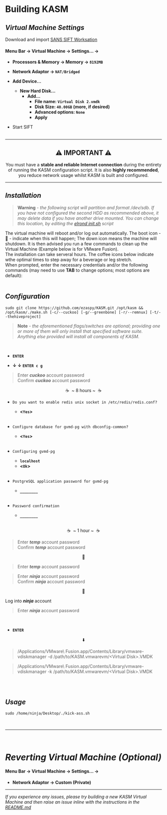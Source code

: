 # Building KASM

## _Virtual Machine Settings_
Download and import [SANS SIFT Worksation](https://www.sans.org/tools/sift-workstation/)<br>

#### **Menu Bar -> Virtual Machine -> Settings... ->**<br>

- **Processors &amp; Memory -> Memory -> `8192MB`**<br>

- **Network Adaptor -> `NAT/Bridged`**<br>
- **Add Device...**
  - **New Hard Disk...**
    - **Add...**
      - **File name: `Virtual Disk 2.vmdk`**
      - **Disk Size: `40.00GB` (more, if desired)**
      - **Advanced options: `None`**
      - **Apply**
- Start SIFT<br><br>

---
<h2 align="center">⚠️ IMPORTANT ⚠️</h2>
<p align="center">You must have a <b>stable and reliable Internet connection</b> during the entirety of running the KASM configuration script. It is also <b>highly recommended</b>, you reduce network usage whilst KASM is built and configured.</p>

---
## _Installation_
> __Warning__ - _the following script will partition and format /dev/sdb. If you have not configured the second HDD as recommended above, it may delete data if you have another drive mounted. You can change this location, by editing the [elrond init.sh](https://github.com/ezaspy/elrond/blob/main/elrond/tools/config/scripts/init.sh) script_<br>

The virtual machine will reboot and/or log out automatically. The boot icon - 🥾 - indicate when this will happen; The down icon means the machine will shutdown. It is then advised you run a few commands to clean up the Virtual Machine (Example below is for VMware Fusion).<br>
The installation can take serveral hours. The coffee icons below indicate wthe optimal times to step away for a beverage or leg stretch.<br>When prompted, enter the necessary credentials and/or the following commands (may need to use **TAB** to change options; most options are default):<br><br>

## _Configuration_

`sudo git clone https://github.com/ezaspy/KASM.git /opt/kasm && /opt/kasm/./make.sh [-c/--cuckoo] [-g/--greenbone] [-r/--remnux] [-t/--thehiveproject]`<br>
> __Note__ - _the aforementioned flags/switches are optional; providing one or more of them will only install that specified software suite. Anything else provided will install all components of KASM._

<br>

 - **`ENTER`**<br>

 - **&darr; &darr; `ENTER c g`**<br>

> Enter **_cuckoo_** account password<br>
> Confirm **_cuckoo_** account password<br>

<p align="center">&nbsp;☕&nbsp;&nbsp;~ 8 hours ~&nbsp;&nbsp;☕&nbsp;</p>

 - `Do you want to enable redis unix socket in /etc/redis/redis.conf?`<br>
   - **&lt;`Yes`&gt;**<br><br>
 - `Configure database for gvmd-pg with dbconfig-common?`<br>
   - **&lt;`Yes`&gt;**<br><br>
 - `Configuring gvmd-pg`<br>
   - **`localhost`**<br>
   - **&lt;`Ok`&gt;**<br><br>

 - `PostgreSQL application password for gvmd-pg`<br>
   - **`________`**<br><br>

 - `Password confirmation`<br>
   - **`________`**<br><br>
<p align="center">&nbsp;☕&nbsp;&nbsp;~ 1 hour ~&nbsp;&nbsp;☕&nbsp;</p>

> Enter **_temp_** account password<br>
> Confirm **_temp_** account password<br>
<p align="center">🥾</p>

> Enter **_temp_** account password<br>

> Enter **_ninja_** account password<br>
> Confirm **_ninja_** account password<br>
<p align="center">🥾</p>

Log into **_ninja_** account<br>

> Enter **_ninja_** account password<br>

<br>

 - **`ENTER`**

<p align="center">⬇️</p>

> /Applications/VMware\ Fusion.app/Contents/Library/vmware-vdiskmanager -d /path/to/KASM.vmwarevm/&lt;Virtual Disk&gt;.VMDK<br>

> /Applications/VMware\ Fusion.app/Contents/Library/vmware-vdiskmanager -k /path/to/KASM.vmwarevm/&lt;Virtual Disk&gt;.VMDK<br>

<br><br>

## _Usage_

`sudo /home/ninja/Desktop/./kick-ass.sh`

<br>

---
<br>

# _Reverting Virtual Machine (Optional)_

#### **Menu Bar -> Virtual Machine -> Settings... ->**

- **Network Adaptor -> Custom (Private)**<br>

---

_If you experience any issues, please try building a new KASM Virtual Machine and then raise an issue inline with the instructions in the [README.md](https://github.com/ezaspy/KASM/blob/main/kasm/README.md)_<br>